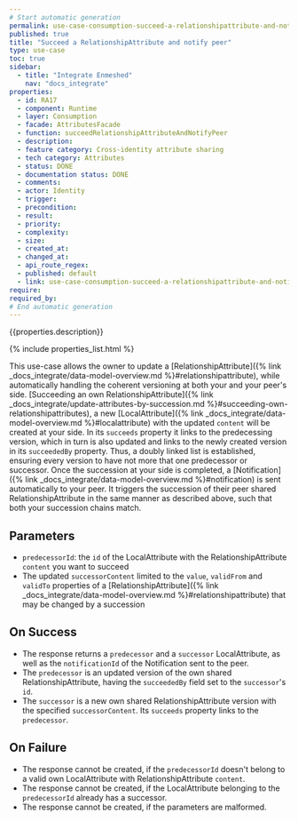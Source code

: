 ```yaml
---
# Start automatic generation
permalink: use-case-consumption-succeed-a-relationshipattribute-and-notify-peer
published: true
title: "Succeed a RelationshipAttribute and notify peer"
type: use-case
toc: true
sidebar:
  - title: "Integrate Enmeshed"
    nav: "docs_integrate"
properties:
  - id: RA17
  - component: Runtime
  - layer: Consumption
  - facade: AttributesFacade
  - function: succeedRelationshipAttributeAndNotifyPeer
  - description:
  - feature category: Cross-identity attribute sharing
  - tech category: Attributes
  - status: DONE
  - documentation status: DONE
  - comments:
  - actor: Identity
  - trigger:
  - precondition:
  - result:
  - priority:
  - complexity:
  - size:
  - created_at:
  - changed_at:
  - api_route_regex:
  - published: default
  - link: use-case-consumption-succeed-a-relationshipattribute-and-notify-peer
require:
required_by:
# End automatic generation
---
```


{{properties.description}}

{% include properties_list.html %}

This use-case allows the owner to update a [RelationshipAttribute]({% link _docs_integrate/data-model-overview.md %}#relationshipattribute), while automatically handling the coherent versioning at both your and your peer's side.
[Succeeding an own RelationshipAttribute]({% link _docs_integrate/update-attributes-by-succession.md %}#succeeding-own-relationshipattributes), a new [LocalAttribute]({% link _docs_integrate/data-model-overview.md %}#localattribute) with the updated `content` will be created at your side.
In its `succeeds` property it links to the predecessing version, which in turn is also updated and links to the newly created version in its `succeededBy` property.
Thus, a doubly linked list is established, ensuring every version to have not more that one predecessor or successor.
Once the succession at your side is completed, a [Notification]({% link _docs_integrate/data-model-overview.md %}#notification) is sent automatically to your peer.
It triggers the succession of their peer shared RelationshipAttribute in the same manner as described above, such that both your succession chains match.

## Parameters

- `predecessorId`: the `id` of the LocalAttribute with the RelationshipAttribute `content` you want to succeed
- The updated `successorContent` limited to the `value`, `validFrom` and `validTo` properties of a [RelationshipAttribute]({% link _docs_integrate/data-model-overview.md %}#relationshipattribute) that may be changed by a succession

## On Success

- The response returns a `predecessor` and a `successor` LocalAttribute, as well as the `notificationId` of the Notification sent to the peer.
- The `predecessor` is an updated version of the own shared RelationshipAttribute, having the `succeededBy` field set to the `successor`'s `id`.
- The `successor` is a new own shared RelationshipAttribute version with the specified `successorContent`. Its `succeeds` property links to the `predecessor`.

## On Failure

- The response cannot be created, if the `predecessorId` doesn't belong to a valid own LocalAttribute with RelationshipAttribute `content`.
- The response cannot be created, if the LocalAttribute belonging to the `predecessorId` already has a successor.
- The response cannot be created, if the parameters are malformed.
